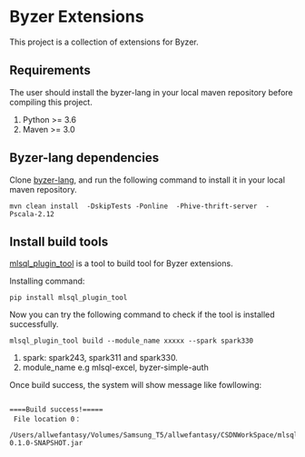 # Byzer Extensions

This project is a collection of extensions for Byzer.

## Requirements

The user should install the byzer-lang in your local maven repository  before compiling this project.

1. Python >= 3.6
2. Maven >= 3.0

## Byzer-lang dependencies

Clone [byzer-lang](https://github.com/byzer-org/byzer-lang), 
and run the following command to install it in your local maven repository.

```
mvn clean install  -DskipTests -Ponline  -Phive-thrift-server  -Pscala-2.12 
```

## Install build tools


[mlsql_plugin_tool](https://github.com/allwefantasy/mlsql_plugin_tool) is a tool to build tool for Byzer extensions.

Installing command:

```
pip install mlsql_plugin_tool
```

Now you can try the following command to check if the tool is installed successfully.

```
mlsql_plugin_tool build --module_name xxxxx --spark spark330
```

1. spark:  spark243, spark311 and spark330. 
2. module_name e.g mlsql-excel, byzer-simple-auth

Once build success, the system will show message like fowllowing:

```

====Build success!=====
 File location 0：
 /Users/allwefantasy/Volumes/Samsung_T5/allwefantasy/CSDNWorkSpace/mlsqlplugins/xxx/target/xxx-0.1.0-SNAPSHOT.jar

```

